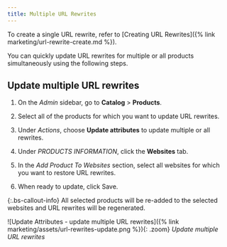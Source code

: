 ```yaml
---
title: Multiple URL Rewrites
---
```


To create a single URL rewrite, refer to [Creating URL Rewrites]({% link marketing/url-rewrite-create.md %}).

You can quickly update URL rewrites for multiple or all products simultaneously using the following steps.

## Update multiple URL rewrites

1. On the _Admin_ sidebar, go to **Catalog** > **Products**.

1. Select all of the products for which you want to update URL rewrites.

1. Under _Actions_, choose **Update attributes** to update multiple or all rewrites.

1. Under _PRODUCTS INFORMATION_, click the **Websites** tab.

1. In the _Add Product To Websites_ section, select all websites for which you want to restore URL rewrites.

1. When ready to update, click <span class="btn">Save</span>.

{:.bs-callout-info}
All selected products will be re-added to the selected websites and URL rewrites will be regenerated.

![Update Attributes - update multiple URL rewrites]({% link marketing/assets/url-rewrites-update.png %}){: .zoom}
_Update multiple URL rewrites_
